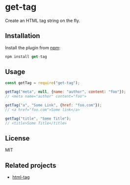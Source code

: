 # get-tag
Create an HTML tag string on the fly.

## Installation
Install the plugin from [npm](https://www.npmjs.com/package/get-tag):

```js
npm install get-tag
```

## Usage
```js
const getTag = require("get-tag");

getTag("meta", null, {name: "author", content: "foo"});
// <meta name="author" content="foo">

getTag("a", "Some Link", {href: "foo.com"});
// <a href="foo.com">Some link</a>

getTag("title", "Some Title");
// <title>Some Title</title>
```

## License
MIT

## Related projects
- [html-tag](https://www.npmjs.com/package/html-tag)